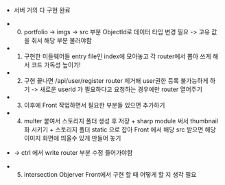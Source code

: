 - 서버 거의 다 구현 완료

- 0. portfolio -> imgs -> src 부분 ObjectId로 데이터 타입 변경 필요 -> 고유 값을 줘서 해당 부분 불러야함

- 1. 구현한 미들웨어들 entry file인 index에 모아놓고 각 router에서 뽑아 쓰게 해서 코드 가독성 높이기!

- 2. 구현 끝나면 /api/user/register router 제거해 user권한 등록 불가능하게 하기 -> 새로운 userid 가 필요하다고 요청하는 경우에만 router 열어주기

- 3. 이후에 Front 작업하면서 필요한 부분들 있으면 추가하기

- 4. multer 붙여서 스토리지 폴더 생성 후 저장 + sharp module 써서 thumbnail화 시키기 + 스토리지 폴더 static 으로 잡아 Front 에서 해당 src 받으면 해당 이미지 화면에 띄울수 있게 만들어 놓기
- -> ctrl 에서 write router 부분 수정 들어가야함

- 5. intersection Objerver Front에서 구현 할 때 어떻게 할 지 생각 필요
